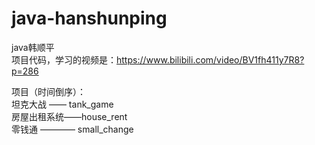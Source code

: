 # java-hanshunping
java韩顺平 \
项目代码，学习的视频是：https://www.bilibili.com/video/BV1fh411y7R8?p=286

项目（时间倒序）：\
坦克大战 —— tank_game\
房屋出租系统——house_rent \
零钱通 ———— small_change 


